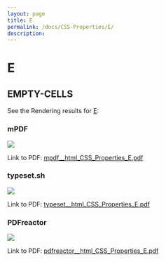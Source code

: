 ```yaml
---
layout: page
title: E
permalink: /docs/CSS-Properties/E/
description: 
---
```


# E



## EMPTY-CELLS

See the Rendering results for [E](/html/CSS%20Properties/E):

### mPDF
![](mpdf__html_CSS_Properties_E.png) 

Link to PDF: [mpdf__html_CSS_Properties_E.pdf](mpdf__html_CSS_Properties_E.pdf)

### typeset.sh
![](typeset__html_CSS_Properties_E.png) 

Link to PDF: [typeset__html_CSS_Properties_E.pdf](typeset__html_CSS_Properties_E.pdf)

### PDFreactor
![](pdfreactor__html_CSS_Properties_E.png) 

Link to PDF: [pdfreactor__html_CSS_Properties_E.pdf](pdfreactor__html_CSS_Properties_E.pdf)


